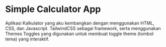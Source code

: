 # Simple Calculator App 
Aplikasi Kalkulator yang aku kembangkan dengan menggunakan HTML, CSS, dan Javascript. TailwindCSS sebagai framework, serta menggunakan Themes Toggles yang digunakan untuk membuat toggle theme (tombol tema) yang interaktif.
